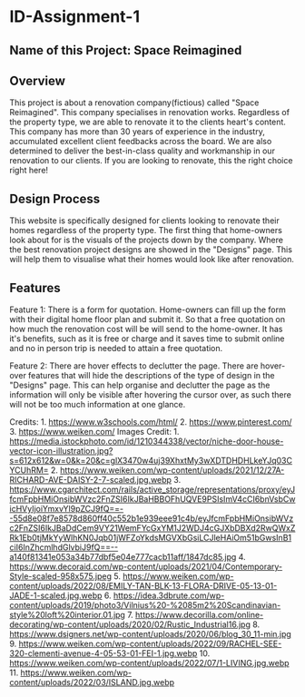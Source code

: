 # ID-Assignment-1
<h2>Name of this Project:
    Space Reimagined</h2>

<h2>Overview</h2>
    <p>This project is about a renovation company(fictious) called "Space Reimagined". This company specialises in renovation works. Regardless of the property type, we are able to renovate it to the
    clients heart's content. This company has more than 30 years of experience in the industry, accumulated excellent client feedbacks across the board. We are also determined to deliver the best-in-class quality and workmanship in our renovation to our clients. If you are looking to renovate, this the right choice right here!</p>

<h2>Design Process</h2>
    <p> This website is specifically designed for clients looking to renovate their homes regardless of the property type. The first thing that home-owners look about for is the visuals of the projects down by the company. Where the best renovation project designs are showed in the "Designs" page. This will help them to visualise what their homes would look like after renovation.

<h2>Features</h2>
    <p>Feature 1: There is a form for quotation. Home-owners can fill up the form with their digital home floor plan and submit it. So that a free quotation on how much the renovation cost will be will send to the home-owner. It has it's benefits, such as it is free or charge and it saves time to submit online and no in person trip is needed to attain a free quotation.</p>
    <p>Feature 2: There are hover effects to declutter the page. There are hover-over features that will hide the descriptions of the type of design in the "Designs" page. This can help organise and declutter the page as the information will only be visible after hovering the cursor over, as such there will not be too much information at one glance.</p>


Credits: 1. https://www.w3schools.com/html/
         2. https://www.pinterest.com/
         3. https://www.weiken.com/
Images Credit: 1. https://media.istockphoto.com/id/1210344338/vector/niche-door-house-vector-icon-illustration.jpg?s=612x612&w=0&k=20&c=glX3470w4uj39XhxtMy3wXDTDHDHLkeYJq03CYCUhRM=
               2. https://www.weiken.com/wp-content/uploads/2021/12/27A-RICHARD-AVE-DAISY-2-7-scaled.jpg.webp
               3. https://www.cgarchitect.com/rails/active_storage/representations/proxy/eyJfcmFpbHMiOnsibWVzc2FnZSI6IkJBaHBBOFhUQVE9PSIsImV4cCI6bnVsbCwicHVyIjoiYmxvYl9pZCJ9fQ==--55d8e08f7e8578d860ff40c552b1e939eee91c4b/eyJfcmFpbHMiOnsibWVzc2FnZSI6IkJBaDdCem9VY21WemFYcGxYM1J2WDJ4cGJXbDBXd2RwQWxZRk1Eb0tjMkYyWlhKN0Jqb01jWFZoYkdsMGVXbGsiLCJleHAiOm51bGwsInB1ciI6InZhcmlhdGlvbiJ9fQ==--a140f81341e053a34b77dbf5e04e777cacb11aff/1847dc85.jpg
               4. https://www.decoraid.com/wp-content/uploads/2021/04/Contemporary-Style-scaled-958x575.jpeg
               5. https://www.weiken.com/wp-content/uploads/2022/08/EMILY-TAN-BLK-13-FLORA-DRIVE-05-13-01-JADE-1-scaled.jpg.webp
               6. https://idea.3dbrute.com/wp-content/uploads/2019/photo3/Vilnius%20-%2085m2%20Scandinavian-style%20loft%20interior.01.jpg
               7. https://www.decorilla.com/online-decorating/wp-content/uploads/2020/02/Rustic_Industrial16.jpg
               8. https://www.dsigners.net/wp-content/uploads/2020/06/blog_30_11-min.jpg
               9. https://www.weiken.com/wp-content/uploads/2022/09/RACHEL-SEE-320-clementi-avenue-4-05-53-01-FEI-1.jpg.webp
               10. https://www.weiken.com/wp-content/uploads/2022/07/1-LIVING.jpg.webp
               11. https://www.weiken.com/wp-content/uploads/2022/03/ISLAND.jpg.webp
